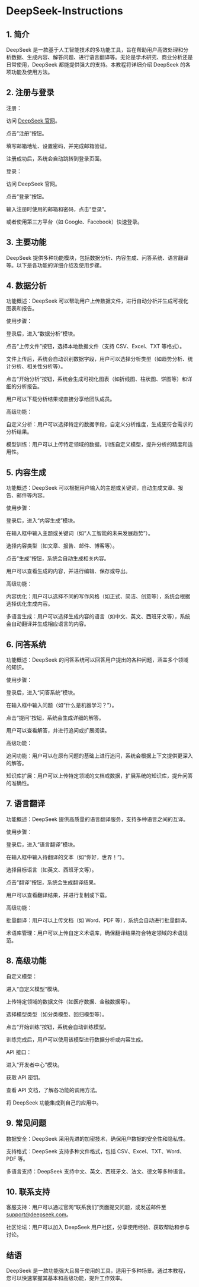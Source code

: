 # DeepSeek-Instructions
## 1. 简介
DeepSeek 是一款基于人工智能技术的多功能工具，旨在帮助用户高效处理和分析数据、生成内容、解答问题、进行语言翻译等。无论是学术研究、商业分析还是日常使用，DeepSeek 都能提供强大的支持。本教程将详细介绍 DeepSeek 的各项功能及使用方法。

## 2. 注册与登录
注册：

 访问 [DeepSeek 官网](https://www.deepseek.com)。

 点击“注册”按钮。

 填写邮箱地址、设置密码，并完成邮箱验证。

 注册成功后，系统会自动跳转到登录页面。

登录：

 访问 DeepSeek 官网。

 点击“登录”按钮。

 输入注册时使用的邮箱和密码，点击“登录”。

 或者使用第三方平台（如 Google、Facebook）快速登录。

## 3. 主要功能
DeepSeek 提供多种功能模块，包括数据分析、内容生成、问答系统、语言翻译等。以下是各功能的详细介绍及使用步骤。

## 4. 数据分析
功能概述：DeepSeek 可以帮助用户上传数据文件，进行自动分析并生成可视化图表和报告。

使用步骤：

 登录后，进入“数据分析”模块。

 点击“上传文件”按钮，选择本地数据文件（支持 CSV、Excel、TXT 等格式）。

 文件上传后，系统会自动识别数据字段，用户可以选择分析类型（如趋势分析、统计分析、相关性分析等）。

 点击“开始分析”按钮，系统会生成可视化图表（如折线图、柱状图、饼图等）和详细的分析报告。

 用户可以下载分析结果或直接分享给团队成员。

高级功能：

 自定义分析：用户可以选择特定的数据字段，自定义分析维度，生成更符合需求的分析结果。

 模型训练：用户可以上传特定领域的数据，训练自定义模型，提升分析的精度和适用性。

## 5. 内容生成
功能概述：DeepSeek 可以根据用户输入的主题或关键词，自动生成文章、报告、邮件等内容。

使用步骤：

 登录后，进入“内容生成”模块。

 在输入框中输入主题或关键词（如“人工智能的未来发展趋势”）。

 选择内容类型（如文章、报告、邮件、博客等）。

 点击“生成”按钮，系统会自动生成相关内容。

 用户可以查看生成的内容，并进行编辑、保存或导出。

高级功能：

 内容优化：用户可以选择不同的写作风格（如正式、简洁、创意等），系统会根据选择优化生成内容。

 多语言生成：用户可以选择生成内容的语言（如中文、英文、西班牙文等），系统会自动翻译并生成相应语言的内容。

## 6. 问答系统
功能概述：DeepSeek 的问答系统可以回答用户提出的各种问题，涵盖多个领域的知识。

使用步骤：

 登录后，进入“问答系统”模块。

 在输入框中输入问题（如“什么是机器学习？”）。

 点击“提问”按钮，系统会生成详细的解答。

 用户可以查看解答，并进行追问或扩展阅读。

高级功能：

 追问功能：用户可以在原有问题的基础上进行追问，系统会根据上下文提供更深入的解答。

 知识库扩展：用户可以上传特定领域的文档或数据，扩展系统的知识库，提升问答的准确性。

## 7. 语言翻译
功能概述：DeepSeek 提供高质量的语言翻译服务，支持多种语言之间的互译。

使用步骤：

 登录后，进入“语言翻译”模块。

 在输入框中输入待翻译的文本（如“你好，世界！”）。

 选择目标语言（如英文、西班牙文等）。

 点击“翻译”按钮，系统会生成翻译结果。

 用户可以查看翻译结果，并进行复制或下载。

高级功能：

 批量翻译：用户可以上传文档（如 Word、PDF 等），系统会自动进行批量翻译。

 术语库管理：用户可以上传自定义术语库，确保翻译结果符合特定领域的术语规范。

## 8. 高级功能
自定义模型：

 进入“自定义模型”模块。

 上传特定领域的数据文件（如医疗数据、金融数据等）。

 选择模型类型（如分类模型、回归模型等）。

 点击“开始训练”按钮，系统会自动训练模型。

 训练完成后，用户可以使用该模型进行数据分析或内容生成。

API 接口：

 进入“开发者中心”模块。

 获取 API 密钥。

 查看 API 文档，了解各功能的调用方法。

 将 DeepSeek 功能集成到自己的应用中。

## 9. 常见问题
数据安全：DeepSeek 采用先进的加密技术，确保用户数据的安全性和隐私性。

支持格式：DeepSeek 支持多种文件格式，包括 CSV、Excel、TXT、Word、PDF 等。

多语言支持：DeepSeek 支持中文、英文、西班牙文、法文、德文等多种语言。

## 10. 联系支持
客服支持：用户可以通过官网“联系我们”页面提交问题，或发送邮件至 support@deepseek.com。

社区论坛：用户可以加入 DeepSeek 用户社区，分享使用经验、获取帮助和参与讨论。

## 结语
DeepSeek 是一款功能强大且易于使用的工具，适用于多种场景。通过本教程，您可以快速掌握其基本和高级功能，提升工作效率。
